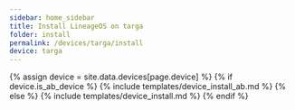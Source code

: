 ```yaml
---
sidebar: home_sidebar
title: Install LineageOS on targa
folder: install
permalink: /devices/targa/install
device: targa
---
```

{% assign device = site.data.devices[page.device] %}
{% if device.is_ab_device %}
{% include templates/device_install_ab.md %}
{% else %}
{% include templates/device_install.md %}
{% endif %}
